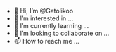 - 👋 Hi, I’m @Gatolikoo
- 👀 I’m interested in ...
- 🌱 I’m currently learning ...
- 💞️ I’m looking to collaborate on ...
- 📫 How to reach me ...

<!---
Gatolikoo/Gatolikoo is a ✨ special ✨ repository because its `README.md` (this file) appears on your GitHub profile.
You can click the Preview link to take a look at your changes.
--->
